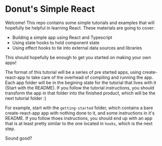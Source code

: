 # Donut's Simple React

Welcome! This repo contains some simple tutorials and examples that will hopefully be helpful in learning React. These materials are going to cover:

- Building a simple app using React and Typescript
- Using state hooks to hold component state
- Using effect hooks to tie into external data sources and libraries

This should hopefully be enough to get you started on making your own apps!

The format of this tutorial will be a series of pre started apps, using create-react-app to take care of the overhead of compiling and running the app. Each app folder will be in the begining state for the tutorial that lives with it (Start with the README). If you follow the tutorial instructions, you should transform the app in that folder into the finished product, which will be the next tutorial folder :)

For example, start with the `getting-started` folder, which contains a bare create-react-app app with nothing done to it, and some instructions in it's README. If you follow thoes instructions, you should end up with an app that is at least pretty similar to the one located in `hooks`, which is the next step.

Sound good?
